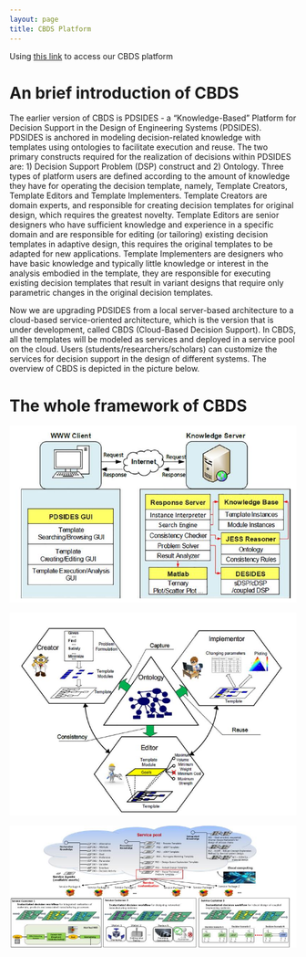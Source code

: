 ```yaml
---
layout: page
title: CBDS Platform
---
```




Using [this link](https://www.google.com) to access our CBDS platform



# An brief introduction of CBDS

The earlier version of CBDS is PDSIDES  - a “Knowledge-Based” Platform for Decision Support in the Design of Engineering Systems (PDSIDES). PDSIDES is anchored in modeling decision-related knowledge with templates using ontologies to facilitate execution and reuse. The two primary constructs required for the realization of decisions within PDSIDES are: 1) Decision Support Problem (DSP) construct and 2) Ontology. Three types of platform users are defined according to the amount of knowledge they have for operating the decision template, namely, Template Creators, Template Editors and Template Implementers. Template Creators are domain experts, and responsible for creating decision templates for original design, which requires the greatest novelty. Template Editors are senior designers who have sufficient knowledge and experience in a specific domain and are responsible for editing (or tailoring) existing decision templates in adaptive design, this requires the original templates to be adapted for new applications. Template Implementers are designers who have basic knowledge and typically little knowledge or interest in the analysis embodied in the template, they are responsible for executing existing decision templates that result in variant designs that require only parametric changes in the original decision templates. 

Now we are upgrading PDSIDES from a local server-based architecture to a cloud-based service-oriented architecture, which is the version that is under development, called CBDS (Cloud-Based Decision Support). In CBDS, all the templates will be modeled as services and deployed in a service pool on the cloud. Users (students/researchers/scholars) can customize the services for decision support in the design of different systems. The overview of CBDS is depicted in the picture below.

# The whole  framework of CBDS

![image-20200316085403062](cbds.assets/image-20200316085403062.png)

![image-20200316085415767](cbds.assets/image-20200316085415767.png)

![image-20200316085429124](cbds.assets/image-20200316085429124.png)